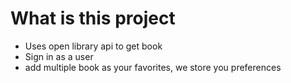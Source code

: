 # What is this project
+ Uses open library api to get book 
+ Sign in as a user
+ add multiple book as your favorites, we store you preferences
